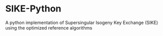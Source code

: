 # SIKE-Python
A python implementation of Supersingular Isogeny Key Exchange (SIKE) using the optimized reference algorithms
